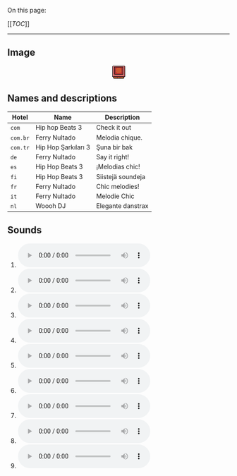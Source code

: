 On this page:

[[_TOC_]]

---

## Image

<div align="center">

![sound_set_16](../uploads/imgs/16.gif)

</div>

## Names and descriptions

| Hotel | Name | Description |
|-|-|-|
| `com` | Hip hop Beats 3 | Check it out |
| `com.br` | Ferry Nultado | Melodia chique. |
| `com.tr` | Hip Hop Şarkıları 3 | Şuna bir bak |
| `de` | Ferry Nultado | Say it right! |
| `es` | Hip Hop Beats 3 | ¡Melodias chic! |
| `fi` | Hip Hop Beats 3 | Siistejä soundeja |
| `fr` | Ferry Nultado | Chic melodies! |
| `it` | Ferry Nultado | Melodie Chic |
| `nl` | Woooh DJ | Elegante danstrax |

## Sounds

1. ![Sample 136](../uploads/sounds/sound_machine_sample_136.mp3)
1. ![Sample 137](../uploads/sounds/sound_machine_sample_137.mp3)
1. ![Sample 138](../uploads/sounds/sound_machine_sample_138.mp3)
1. ![Sample 139](../uploads/sounds/sound_machine_sample_139.mp3)
1. ![Sample 140](../uploads/sounds/sound_machine_sample_140.mp3)
1. ![Sample 141](../uploads/sounds/sound_machine_sample_141.mp3)
1. ![Sample 142](../uploads/sounds/sound_machine_sample_142.mp3)
1. ![Sample 143](../uploads/sounds/sound_machine_sample_143.mp3)
1. ![Sample 144](../uploads/sounds/sound_machine_sample_144.mp3)